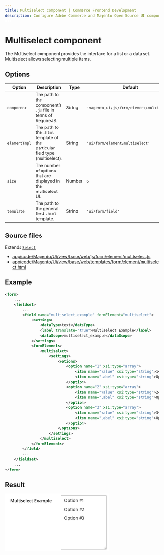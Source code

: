```yaml
---
title: Multiselect component | Commerce Frontend Development
description: Configure Adobe Commerce and Magento Open Source UI components and integrate them with other components.
---
```


# Multiselect component

The Multiselect component provides the interface for a list or a data set. Multiselect allows selecting multiple items.

## Options

| Option | Description | Type | Default |
| --- | --- | --- | --- |
| `component` | The path to the component’s `.js` file in terms of RequireJS. | String | `'Magento_Ui/js/form/element/multiselect'` |
| `elementTmpl` | The path to the <code>.html</code> template of the particular field type (multiselect). | String | `'ui/form/element/multiselect'` |
| `size` | The number of options that are displayed in the multiselect UI. | Number | `6` |
| `template` | The path to the general field `.html` template. | String | `'ui/form/field'` |

## Source files

Extends [`Select`](select.html)

-  [app/code/Magento/Ui/view/base/web/js/form/element/multiselect.js](https://github.com/magento/magento2/blob/2.4/app/code/Magento/Ui/view/base/web/js/form/element/multiselect.js)
-  [app/code/Magento/Ui/view/base/web/templates/form/element/multiselect.html](https://github.com/magento/magento2/blob/2.4/app/code/Magento/Ui/view/base/web/templates/form/element/multiselect.html)

## Example

```xml
<form>
    ...
    <fieldset>
        ...
        <field name="multiselect_example" formElement="multiselect">
            <settings>
                <dataType>text</dataType>
                <label translate="true">Multiselect Example</label>
                <dataScope>multiselect_example</dataScope>
            </settings>
            <formElements>
                <multiselect>
                    <settings>
                        <options>
                            <option name="1" xsi:type="array">
                                <item name="value" xsi:type="string">1</item>
                                <item name="label" xsi:type="string">Option #1</item>
                            </option>
                            <option name="2" xsi:type="array">
                                <item name="value" xsi:type="string">2</item>
                                <item name="label" xsi:type="string">Option #2</item>
                            </option>
                            <option name="3" xsi:type="array">
                                <item name="value" xsi:type="string">3</item>
                                <item name="label" xsi:type="string">Option #3</item>
                            </option>
                        </options>
                    </settings>
                </multiselect>
            </formElements>
        </field>
        ...
    </fieldset>
    ...
</form>
```

## Result

![Multiselect Component Example](../_images/ui-components/ui-multiselect-result.png)
